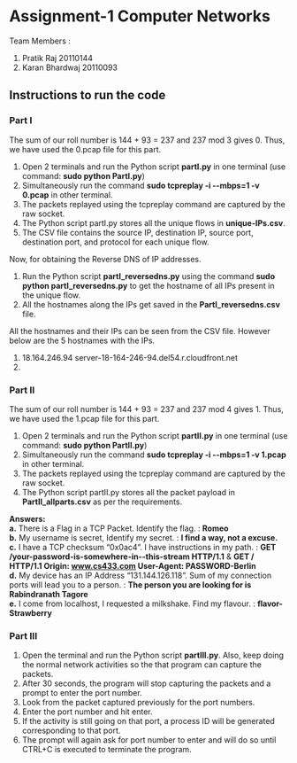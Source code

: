 # Assignment-1 Computer Networks 

Team Members :
1. Pratik Raj     20110144
2. Karan Bhardwaj 20110093

## Instructions to run the code

### Part I
The sum of our roll number is 144 + 93 = 237 and 237 mod 3 gives 0. 
Thus, we have used the 0.pcap file for this part.
1. Open 2 terminals and run the Python script **partI.py** in one terminal (use command: **sudo python PartI.py**)
2. Simultaneously run the command **sudo tcpreplay -i --mbps=1 -v 0.pcap** in other terminal. 
3. The packets replayed using the tcpreplay command are captured by the raw socket.
4. The Python script partI.py stores all the unique flows in **unique-IPs.csv**.
5. The CSV file contains the source IP, destination IP, source port, destination port, and protocol for each unique flow.

Now, for obtaining the Reverse DNS of IP addresses.
1. Run the Python script **partI_reversedns.py** using the command **sudo python partI_reversedns.py** to get the hostname of all IPs present in the unique flow.
2. All the hostnames along the IPs get saved in the **PartI_reversedns.csv** file.

All the hostnames and their IPs can be seen from the CSV file. However below are the 5 hostnames with the IPs.
1. 18.164.246.94	server-18-164-246-94.del54.r.cloudfront.net
2. 


### Part II
The sum of our roll number is 144 + 93 = 237 and 237 mod 4 gives 1. 
Thus, we have used the 1.pcap file for this part.

1. Open 2 terminals and run the Python script **partII.py** in one terminal (use command: **sudo python PartII.py**)
2. Simultaneously run the command **sudo tcpreplay -i --mbps=1 -v 1.pcap** in other terminal. 
3. The packets replayed using the tcpreplay command are captured by the raw socket.
4. The Python script partII.py stores all the packet payload in **PartII_allparts.csv** as per the requirements.
   
**Answers:** <br>
**a.** There is a Flag in a TCP Packet. Identify the flag. : **Romeo** <br>
**b.** My username is secret, Identify my secret. : **I find a way, not a excuse.** <br>
**c.** I have a TCP checksum “0x0ac4”. I have instructions in my path. : **GET /your-password-is-somewhere-in--this-stream HTTP/1.1** & **GET / HTTP/1.1 Origin: www.cs433.com User-Agent: PASSWORD-Berlin** <br>
**d.** My device has an IP Address “131.144.126.118”. Sum of my connection ports will lead you to a person. : **The person you are looking for is Rabindranath Tagore** <br>
**e.** I come from localhost, I requested a milkshake. Find my flavour. : **flavor- Strawberry** <br>


### Part III
1. Open the terminal and run the Python script **partIII.py**. Also, keep doing the normal network activities so the that program can capture the packets.
2. After 30 seconds, the program will stop capturing the packets and a prompt to enter the port number.
3. Look from the packet captured previously for the port numbers.
4. Enter the port number and hit enter.
5. If the activity is still going on that port, a process ID will be generated corresponding to that port.
6. The prompt will again ask for port number to enter and will do so until CTRL+C is executed to terminate the program.
